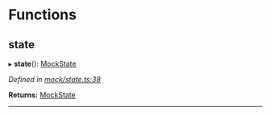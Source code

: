

# Functions

<a id="state"></a>

##  state

▸ **state**(): [MockState](_mock_types_d_.md#mockstate)

*Defined in [mock/state.ts:38](https://github.com/polkadot-js/api/blob/b05429e/packages/api-provider/src/mock/state.ts#L38)*

**Returns:** [MockState](_mock_types_d_.md#mockstate)

___

